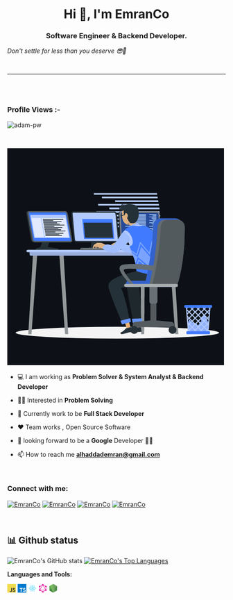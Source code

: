 









<h1 align="center">Hi 👋, I'm EmranCo </h1>
<h3 align="center">Software Engineer & Backend Developer.</h3>
 <p> <em>Don't settle for less than you deserve
😎💯</em></p>
<br>
<hr>
<br>
<br>

<p align="right"> <h3>Profile Views :-</h3> <img src="https://komarev.com/ghpvc/?username=emranco&label=Profile%20views&color=0e75b6&style=flat"
    alt="adam-pw" /> 
  </p>

<br>

<p>
 <img src="https://github.com/EmranCo/EmranCo/blob/main/animation_500_kxa883sd.gif" alt="EmranCo" />
</p>


- 💻 I am working as **Problem Solver & System Analyst & Backend Developer** 

- 🕵️‍♂️ Interested in **Problem Solving** 

- :seedling: Currently work to be **Full Stack Developer** 

- :heart: Team works , Open Source Software 

- 💭 looking forward to be a **Google** Developer 💪🤩



- 📫 How to reach me **alhaddademran@gmail.com**



<br>



<h3 align="left">Connect with me:</h3>
<p align="left">
   
 <a href="https://wa.me/967770774255" target="blank"><img align="center"
      src="https://raw.githubusercontent.com/rahuldkjain/github-profile-readme-generator/master/src/images/icons/Social/whatsapp.svg"
      alt="EmranCo" height="30" width="40" /></a> 
  <a href="https://www.linkedin.com/in/emran-alhaddad-859523225" target="blank"><img align="center"
      src="https://raw.githubusercontent.com/rahuldkjain/github-profile-readme-generator/master/src/images/icons/Social/linked-in-alt.svg"
      alt="EmranCo" height="30" width="40" /></a> 
  <a href="https://www.facebook.com/profile.php?id=100007355978197" target="blank"><img align="center"
      src="https://raw.githubusercontent.com/rahuldkjain/github-profile-readme-generator/master/src/images/icons/Social/facebook.svg"
      alt="EmranCo" height="30" width="40" /></a> 
 <a href="https://twitter.com/EngEmranAli1/" target="blank"><img align="center"
      src="https://raw.githubusercontent.com/rahuldkjain/github-profile-readme-generator/master/src/images/icons/Social/twitter.svg"
      alt="EmranCo" height="30" width="40" /></a> 
  

 
</p>

<br>












## 📊 Github status



![EmranCo's GitHub stats](https://github-readme-stats.vercel.app/api?username=EmranCo&show_icons=true&theme=radical) <a href="https://github.com/EmranCo/github-readme-stats"><img alt="EmranCo's Top Languages" src="https://github-readme-stats.vercel.app/api/top-langs/?username=EmranCo&langs_count=8&layout=compact&theme=react&hide_border=true&bg_color=1F222E&title_color=F85D7F&icon_color=F8D866&hide=Jupyter%20Notebook" height="192px"/></a>
  <br/>








**Languages and Tools:**  

<code><img height="20" src="https://raw.githubusercontent.com/github/explore/80688e429a7d4ef2fca1e82350fe8e3517d3494d/topics/javascript/javascript.png"></code>
<code><img height="20" src="https://raw.githubusercontent.com/github/explore/80688e429a7d4ef2fca1e82350fe8e3517d3494d/topics/typescript/typescript.png"></code>
<code><img height="20" src="https://raw.githubusercontent.com/github/explore/80688e429a7d4ef2fca1e82350fe8e3517d3494d/topics/react/react.png"></code>
<code><img height="20" src="https://raw.githubusercontent.com/github/explore/5c058a388828bb5fde0bcafd4bc867b5bb3f26f3/topics/graphql/graphql.png"></code>
<code><img height="20" src="https://raw.githubusercontent.com/github/explore/80688e429a7d4ef2fca1e82350fe8e3517d3494d/topics/nodejs/nodejs.png"></code>  


<!--
**EmranCo/EmranCo** is a ✨ _special_ ✨ repository because its `README.md` (this file) appears on your GitHub profile.

Here are some ideas to get you started:

- 🔭 I’m currently working on ...
- 🌱 I’m currently learning ...
- 👯 I’m looking to collaborate on ...
- 🤔 I’m looking for help with ...
- 💬 Ask me about ...
- 📫 How to reach me: ...
- 😄 Pronouns: ...
- ⚡ Fun fact: ...
-->
